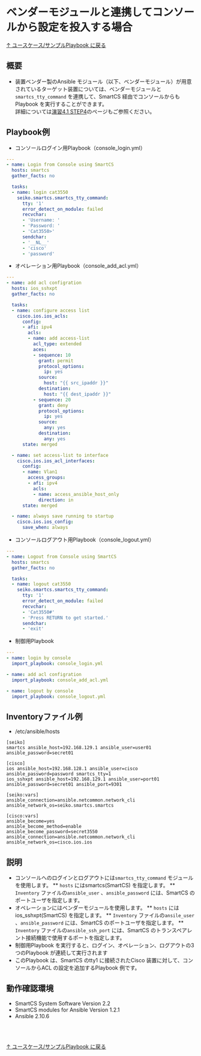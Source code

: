 # ベンダーモジュールと連携してコンソールから設定を投入する場合

[↑ ユースケース/サンプルPlaybook に戻る](../playbook-example.md)

## 概要

* 装置ベンダー製のAnsible モジュール（以下、ベンダーモジュール）が用意されているターゲット装置については、ベンダーモジュールと`smartcs_tty_command` を連携して、SmartCS 経由でコンソールからもPlaybook を実行することができます。<br>
詳細については[演習4.1 STEP4](/ssol-smartcs/ansible-handson/blob/master/SmartCSxIOS/4.1-automation_of_operation_error_recovery.md#step-4-%E3%82%B3%E3%83%B3%E3%82%BD%E3%83%BC%E3%83%ABSmartCS%E7%B5%8C%E7%94%B1%E3%81%A7%E8%A8%AD%E5%AE%9A%E3%82%92%E5%BE%A9%E6%97%A7%E3%81%95%E3%81%9B%E3%82%8B)のページもご参照ください。


## Playbook例

* コンソールログイン用Playbook（console_login.yml）
```yaml
---
- name: Login from Console using SmartCS
  hosts: smartcs
  gather_facts: no

  tasks:
  - name: login cat3550
    seiko.smartcs.smartcs_tty_command:
      tty: '1'
      error_detect_on_module: failed
      recvchar:
      - 'Username: '
      - 'Password: '
      - 'Cat3550>'
      sendchar:
      - '__NL__'
      - 'cisco'
      - 'password'
```

* オペレーション用Playbook（console_add_acl.yml）
```yaml
---
- name: add acl configration
  hosts: ios_sshxpt
  gather_facts: no

  tasks:
  - name: configure access list
    cisco.ios.ios_acls:
      config:
      - afi: ipv4
        acls:
        - name: add access-list
          acl_type: extended
          aces:
          - sequence: 10
            grant: permit
            protocol_options:
              ip: yes
            source:
              host: "{{ src_ipaddr }}"
            destination:
              host: "{{ dest_ipaddr }}"
          - sequence: 20
            grant: deny
            protocol_options:
              ip: yes
            source:
              any: yes
            destination:
              any: yes
      state: merged

  - name: set access-list to interface
    cisco.ios.ios_acl_interfaces:
      config:
      - name: Vlan1
        access_groups:
        - afi: ipv4
          acls:
          - name: access_ansible_host_only
            direction: in
      state: merged

  - name: always save running to startup
    cisco.ios.ios_config:
      save_when: always
```

* コンソールログアウト用Playbook（console_logout.yml）
```yaml
---
- name: Logout from Console using SmartCS
  hosts: smartcs
  gather_facts: no

  tasks:
  - name: logout cat3550
    seiko.smartcs.smartcs_tty_command:
      tty: '1'
      error_detect_on_module: failed
      recvchar:
      - 'Cat3550#'
      - 'Press RETURN to get started.'
      sendchar:
      - 'exit'
```

* 制御用Playbook
```yaml
---
- name: login by console
  import_playbook: console_login.yml

- name: add acl configration
  import_playbook: console_add_acl.yml

- name: logout by console
  import_playbook: console_logout.yml
```

## Inventoryファイル例

* /etc/ansible/hosts
```
[seiko]
smartcs ansible_host=192.168.129.1 ansible_user=user01 ansible_password=secret01

[cisco]
ios ansible_host=192.168.128.1 ansible_user=cisco ansible_password=password smartcs_tty=1
ios_sshxpt ansible_host=192.168.129.1 ansible_user=port01 ansible_password=secret01 ansible_port=9301

[seiko:vars]
ansible_connection=ansible.netcommon.network_cli
ansible_network_os=seiko.smartcs.smartcs

[cisco:vars]
ansible_become=yes
ansible_become_method=enable
ansible_become_password=secret3550
ansible_connection=ansible.netcommon.network_cli
ansible_network_os=cisco.ios.ios
```


## 説明

* コンソールへのログインとログアウトには`smartcs_tty_command` モジュールを使用します。
** `hosts` にはsmartcs(SmartCS) を指定します。
** `Inventory` ファイルの`ansible_user` 、`ansible_password` には、SmartCS のポートユーザを指定します。
* オペレーションにはベンダーモジュールを使用します。
** `hosts` にはios_sshxpt(SmartCS) を指定します。
** `Inventory` ファイルの`ansile_user` 、`ansible_password` には、SmartCS のポートユーザを指定します。
** `Inventory` ファイルの`ansible_ssh_port` には、SmartCS のトランスペアレント接続機能で使用するポートを指定します。
* 制御用Playbook を実行すると、ログイン、オペレーション、ログアウトの3つのPlaybook が連続して実行されます
* このPlaybook は、SmartCS のtty1 に接続されたCisco 装置に対して、コンソールからACL の設定を追加するPlaybook 例です。


## 動作確認環境
* SmartCS System Software Version 2.2
* SmartCS modules for Ansible Version 1.2.1
* Ansible 2.10.6

<br><br>

[↑ ユースケース/サンプルPlaybook に戻る](../playbook-example.md)
